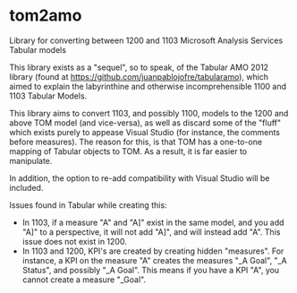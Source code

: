 # tom2amo
Library for converting between 1200 and 1103 Microsoft Analysis Services Tabular models

This library exists as a "sequel", so to speak, of the Tabular AMO 2012 library (found at https://github.com/juanpablojofre/tabularamo), which aimed to explain the labyrinthine and otherwise incomprehensible 1100 and 1103 Tabular Models.

This library aims to convert 1103, and possibly 1100, models to the 1200 and above TOM model (and vice-versa), as well as discard some of the "fluff" which exists purely to appease Visual Studio (for instance, the comments before measures). The reason for this, is that TOM has a one-to-one mapping of Tabular objects to TOM. As a result, it is far easier to manipulate.

In addition, the option to re-add compatibility with Visual Studio will be included.

Issues found in Tabular while creating this:

- In 1103, if a measure "A" and "A]" exist in the same model, and you add "A]" to a perspective, it will not add "A]", and will instead add "A". This issue does not exist in 1200.
- In 1103 and 1200, KPI's are created by creating hidden "measures". For instance, a KPI on the measure "A" creates the measures "_A Goal", "_A Status", and possibly "_A Goal". This means if you have a KPI "A", you cannot create a measure "_Goal".
